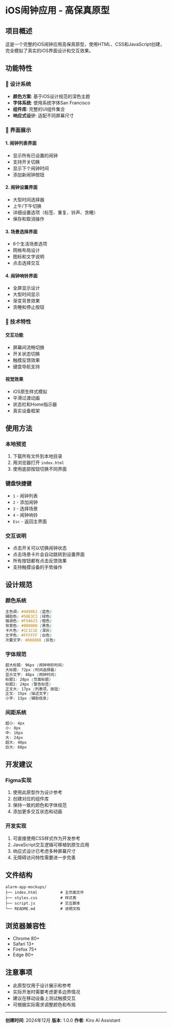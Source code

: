 # iOS闹钟应用 - 高保真原型

## 项目概述

这是一个完整的iOS闹钟应用高保真原型，使用HTML、CSS和JavaScript创建，完全模拟了真实的iOS界面设计和交互效果。

## 功能特性

### 🎨 设计系统
- **颜色方案**: 基于iOS设计规范的深色主题
- **字体系统**: 使用系统字体San Francisco
- **组件库**: 完整的UI组件集合
- **响应式设计**: 适配不同屏幕尺寸

### 📱 界面展示

#### 1. 闹钟列表界面
- 显示所有已设置的闹钟
- 支持开关切换
- 显示下个闹钟时间
- 添加新闹钟按钮

#### 2. 闹钟设置界面
- 大型时间选择器
- 上午/下午切换
- 详细设置选项（标签、重复、铃声、贪睡）
- 保存和取消操作

#### 3. 场景选择界面
- 6个生活场景选项
- 网格布局设计
- 图标和文字说明
- 点击选择交互

#### 4. 闹钟响铃界面
- 全屏显示设计
- 大型时间显示
- 渐变背景效果
- 贪睡和停止按钮

### 🔧 技术特性

#### 交互功能
- 屏幕间流畅切换
- 开关状态切换
- 触摸反馈效果
- 键盘导航支持

#### 视觉效果
- iOS原生样式模拟
- 平滑过渡动画
- 状态栏和Home指示器
- 真实设备框架

## 使用方法

### 本地预览
1. 下载所有文件到本地目录
2. 用浏览器打开 `index.html`
3. 使用底部按钮切换不同界面

### 键盘快捷键
- `1` - 闹钟列表
- `2` - 添加闹钟
- `3` - 选择场景
- `4` - 闹钟响铃
- `Esc` - 返回主界面

### 交互说明
- 点击开关可以切换闹钟状态
- 点击场景卡片会自动跳转到设置界面
- 所有按钮都有点击反馈效果
- 支持触摸设备的手势操作

## 设计规范

### 颜色系统
```css
主色调: #4A90E2 (蓝色)
辅助色: #50E3C2 (绿色)
强调色: #F5A623 (橙色)
背景色: #000000 (黑色)
卡片色: #1C1C1E (深灰)
文字色: #FFFFFF (白色)
次要文字: #888888 (灰色)
```

### 字体规范
```css
超大标题: 96px (闹钟响铃时间)
大标题: 72px (时间选择器)
显示文字: 48px (闹钟时间)
标题1: 28px (页面标题)
标题2: 24px (警告标签)
正文大: 17px (列表项、按钮)
正文: 15px (描述文字)
小字: 13px (辅助信息)
```

### 间距系统
```css
超小: 4px
小: 8px
中: 16px
大: 24px
超大: 40px
巨大: 60px
```

## 开发建议

### Figma实现
1. 使用此原型作为设计参考
2. 创建对应的组件库
3. 保持一致的颜色和字体规范
4. 添加更多交互状态和动画

### 开发实现
1. 可直接使用CSS样式作为开发参考
2. JavaScript交互逻辑可移植到原生应用
3. 响应式设计已考虑多种屏幕尺寸
4. 无障碍访问特性需要进一步完善

## 文件结构
```
alarm-app-mockups/
├── index.html          # 主页面文件
├── styles.css          # 样式表
├── script.js           # 交互脚本
└── README.md           # 说明文档
```

## 浏览器兼容性
- Chrome 80+
- Safari 13+
- Firefox 75+
- Edge 80+

## 注意事项
- 此原型仅用于设计展示和参考
- 实际开发时需要考虑更多边界情况
- 建议在移动设备上测试触摸交互
- 可根据实际需求调整颜色和布局

---

**创建时间**: 2024年12月
**版本**: 1.0.0
**作者**: Kiro AI Assistant